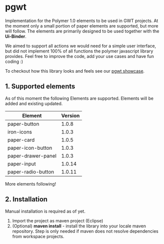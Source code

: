 # pgwt

Implementation for the Polymer 1.0 elements to be used in GWT projects.
At the moment only a small portion of paper elements are supported, but more will follow.
The elements are primarily designed to be used together with the **Ui-Binder**. 

We aimed to support all actions we would need for a simple user interface, but did not implement 100% of all functions the polymer javascript library provides.
Feel free to improve the code, add your use cases and have fun coding :) 

To checkout how this library looks and feels see our [pgwt showcase](https://github.com/LuxActive/pgwt.showcase).

## 1. Supported elements
As of this moment the following Elements are supported. Elements will be added and existing updated.

| Element		| Version	|
| --------		| -------- 	|
| paper-button	| 1.0.8		|
| iron-icons	| 1.0.3		|
| paper-card	| 1.0.5		|
| paper-icon-button	| 1.0.3		|
| paper-drawer-panel	| 1.0.3		|
| paper-input	| 1.0.14		|
| paper-radio-button	| 1.0.11		|

More elements following!

## 2. Installation
Manual installation is required as of yet.

1. Import the project as maven project (Eclipse)
2. (Optional) **maven install** - install the library into your locale maven repository. Step is only needed if maven does not resolve dependencies from workspace projects.